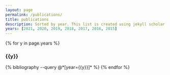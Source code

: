 ```yaml
---
layout: page
permalink: /publications/
title: publications
description: Sorted by year. This list is created using jekyll scholar. For an official publication list, please refer to my <a href="http://lattes.cnpq.br/5862618116527136">Lattes CV</a>.
years: [2021, 2020, 2019, 2018, 2017, 2016, 2015]
---
```


{% for y in page.years %}
  <h3 class="year">{{y}}</h3>
  {% bibliography --query @*[year={{y}}]* %}
{% endfor %}
